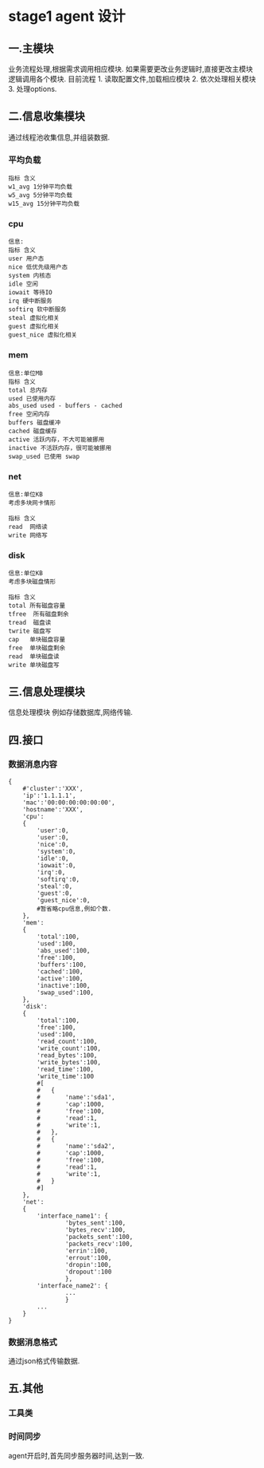 # stage1 agent 设计
## 一.主模块
业务流程处理,根据需求调用相应模块.
如果需要更改业务逻辑时,直接更改主模块逻辑调用各个模块.
目前流程
	1. 读取配置文件,加载相应模块
	2. 依次处理相关模块
	3. 处理options.

## 二.信息收集模块
通过线程池收集信息,并组装数据.

### 平均负载
	指标 含义
	w1_avg 1分钟平均负载
	w5_avg 5分钟平均负载
	w15_avg 15分钟平均负载

### cpu
	信息:
	指标 含义
	user 用户态
	nice 低优先级用户态
	system 内核态
	idle 空闲
	iowait 等待IO
	irq 硬中断服务	
	softirq 软中断服务
	steal 虚拟化相关
	guest 虚拟化相关
	guest_nice 虚拟化相关

### mem
	信息:单位MB
	指标 含义
	total 总内存
	used 已使用内存
	abs_used used - buffers - cached
	free 空闲内存
	buffers 磁盘缓冲
	cached 磁盘缓存
	active 活跃内存，不大可能被挪用
	inactive 不活跃内存，很可能被挪用
	swap_used 已使用 swap

### net	
	信息:单位KB
	考虑多块网卡情形

	指标 含义
	read  网络读
	write 网络写


### disk
	信息:单位KB
	考虑多块磁盘情形

	指标 含义
	total 所有磁盘容量
	tfree  所有磁盘剩余
	tread  磁盘读
	twrite 磁盘写
	cap   单块磁盘容量
	free  单块磁盘剩余
	read  单块磁盘读
	write 单块磁盘写


## 三.信息处理模块
信息处理模块
例如存储数据库,网络传输.

## 四.接口
### 数据消息内容
	{
		#'cluster':'XXX',
		'ip':'1.1.1.1',
		'mac':'00:00:00:00:00:00',
		'hostname':'XXX',
		'cpu':
		{
			'user':0,
			'user':0,
			'nice':0,
			'system':0,
			'idle':0,
			'iowait':0,
			'irq':0,
			'softirq':0,
			'steal':0,
			'guest':0,
			'guest_nice':0,
			#暂省略cpu信息,例如个数.
		},
		'mem':
		{
			'total':100,
			'used':100,
			'abs_used':100,
			'free':100,
			'buffers':100,
			'cached':100,
			'active':100,
			'inactive':100,
			'swap_used':100,
		},
		'disk':
		{
			'total':100,
			'free':100,
            'used':100,
			'read_count':100,
			'write_count':100,
            'read_bytes':100,
            'write_bytes':100,
            'read_time':100,
            'write_time':100
			#[
			#	{
			#		'name':'sda1',
			#		'cap':1000,
			#		'free':100,
			#		'read':1,
			#		'write':1,
			#	},
			#	{
			#		'name':'sda2',
			#		'cap':1000,
			#		'free':100,
			#		'read':1,
			#		'write':1,
			#	}
			#]
		},
		'net':
		{
            'interface_name1': {
                    'bytes_sent':100,
                    'bytes_recv':100,
                    'packets_sent':100,
                    'packets_recv':100,
                    'errin':100,
                    'errout':100,
                    'dropin':100,
                    'dropout':100
                    },
            'interface_name2': {
                    ...
                    }
            ...
		}
	}

### 数据消息格式
通过json格式传输数据.

## 五.其他

### 工具类

### 时间同步
agent开启时,首先同步服务器时间,达到一致.

